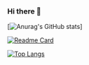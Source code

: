 ### Hi there 👋

<!--
**Crazy-pea4/Crazy-pea4** is a ✨ _special_ ✨ repository because its `README.md` (this file) appears on your GitHub profile.

Here are some ideas to get you started:

- 🔭 I’m currently working on ...
- 🌱 I’m currently learning ...
- 👯 I’m looking to collaborate on ...
- 🤔 I’m looking for help with ...
- 💬 Ask me about ...
- 📫 How to reach me: ...
- 😄 Pronouns: ...
- ⚡ Fun fact: ...
-->
[![Anurag's GitHub stats](https://github-readme-stats.vercel.app/api?username=Crazy-pea4&show_icons=true&theme=radical)]

[![Readme Card](https://github-readme-stats.vercel.app/api/pin/?username=Crazy-pea4&repo=study)](https://github.com/Crazy-pea4/study)

[![Top Langs](https://github-readme-stats.vercel.app/api/top-langs/?username=Crazy-pea4)](https://github.com/Crazy-pea4/study)
